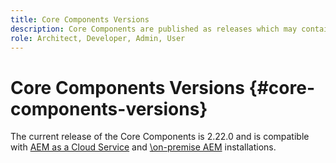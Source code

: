 ```yaml
---
title: Core Components Versions
description: Core Components are published as releases which may contain more than one version of the same core components. This document explains what releases and versions are and how to understand compatibility with Core Components and AEM.
role: Architect, Developer, Admin, User
---
```


# Core Components Versions {#core-components-versions}

The current release of the Core Components is 2.22.0 and is compatible with [AEM as a Cloud Service](https://experienceleague.adobe.com/docs/experience-manager-cloud-service/landing/home.html) and [\on-premise AEM](https://experienceleague.adobe.com/docs/experience-manager-65/user-guide/home.html) installations.
